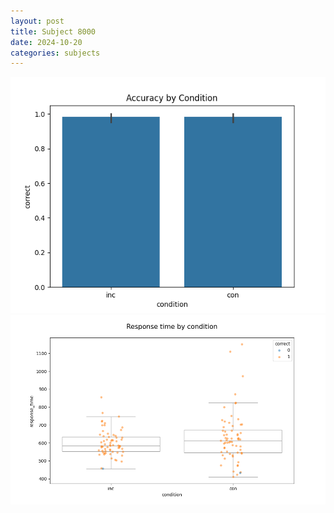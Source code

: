 ```yaml
---
layout: post
title: Subject 8000
date: 2024-10-20
categories: subjects
---
```


![](data/8000/run-19/8000_NF_acc.png)
![](data/8000/run-19/8000_NF_rt.png)
